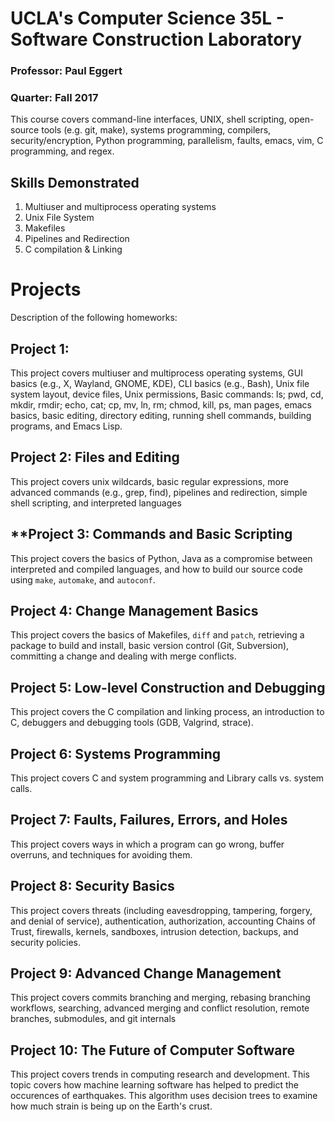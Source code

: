 # UCLA's Computer Science 35L - Software Construction Laboratory

### Professor: Paul Eggert
### Quarter: Fall 2017

This course covers command-line interfaces, UNIX, shell scripting, open-source tools (e.g. git, make), systems programming, compilers, security/encryption,
Python programming, parallelism, faults, emacs, vim, C programming, and regex. 

## Skills Demonstrated 
1. Multiuser and multiprocess operating systems
2. Unix File System 
3. Makefiles 
4. Pipelines and Redirection 
5. C compilation & Linking 

# Projects
Description of the following homeworks:

## Project 1:
This project covers multiuser and multiprocess operating systems, GUI basics (e.g., X, Wayland, GNOME, KDE), CLI basics (e.g., Bash), Unix file system layout, 
device files, Unix permissions, Basic commands: ls; pwd, cd, mkdir, rmdir; echo, cat; cp, mv, ln, rm; chmod, kill, ps, man pages, emacs basics, basic editing, 
directory editing, running shell commands, building programs, and Emacs Lisp.


## Project 2: Files and Editing
This project covers unix wildcards, basic regular expressions, more advanced commands (e.g., grep, find), pipelines and redirection, simple shell scripting, and interpreted languages

## **Project 3: Commands and Basic Scripting
This project covers the basics of Python, Java as a compromise between interpreted and compiled languages, and how to build our source code using `make`, `automake`, and `autoconf`. 

## Project 4: Change Management Basics
This project covers the basics of Makefiles, `diff` and `patch`, retrieving a package to build and install, basic version control (Git, Subversion), committing a change
and dealing with merge conflicts. 

## Project 5: Low-level Construction and Debugging
This project covers the C compilation and linking process, an introduction to C, debuggers and debugging tools (GDB, Valgrind, strace).

## Project 6: Systems Programming
This project covers C and system programming and Library calls vs. system calls. 

## Project 7: Faults, Failures, Errors, and Holes
This project covers ways in which a program can go wrong, buffer overruns, and techniques for avoiding them.

## Project 8: Security Basics
This project covers threats (including eavesdropping, tampering, forgery, and denial of service), authentication, authorization, accounting
Chains of Trust, firewalls, kernels, sandboxes, intrusion detection, backups, and security policies.

## Project 9: Advanced Change Management
This project covers commits branching and merging, rebasing branching workflows, searching, advanced merging and conflict resolution, remote branches, submodules, and git internals

## Project 10: The Future of Computer Software
This project covers trends in computing research and development. This topic covers how machine learning software has helped to predict the occurences of earthquakes. This algorithm 
uses decision trees to examine how much strain is being up on the Earth's crust. 

